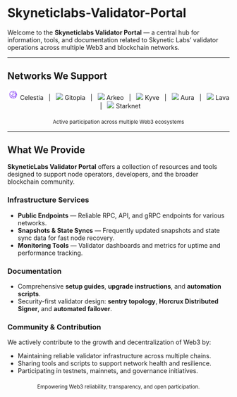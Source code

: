 # Skyneticlabs-Validator-Portal

Welcome to the **Skyneticlabs Validator Portal** — a central hub for information, tools, and documentation related to Skynetic Labs’ validator operations across multiple Web3 and blockchain networks.

---

## Networks We Support

<p align="center">
  <img src="https://raw.githubusercontent.com/Skyneticlabs/Logo/main/celestia-logo.png" width="24"> Celestia &nbsp; | &nbsp;
  <img src="https://raw.githubusercontent.com/Skyneticlabs/Logo/main/gitopia-logo.png" width="24"> Gitopia &nbsp; | &nbsp;
  <img src="https://raw.githubusercontent.com/Skyneticlabs/Logo/main/arkeo-logo.png" width="24"> Arkeo &nbsp; | &nbsp;
  <img src="https://raw.githubusercontent.com/Skyneticlabs/Logo/main/kyve.png" width="24"> Kyve &nbsp; | &nbsp;
  <img src="https://raw.githubusercontent.com/Skyneticlabs/Logo/main/aura.png" width="24"> Aura &nbsp; | &nbsp;
  <img src="https://raw.githubusercontent.com/Skyneticlabs/Logo/main/lava.png" width="24"> Lava &nbsp; | &nbsp;
  <img src="https://raw.githubusercontent.com/Skyneticlabs/Logo/main/starknet.png" width="24"> Starknet
</p>

<p align="center">
  <sub>Active participation across multiple Web3 ecosystems</sub>
</p>

---

##  What We Provide

**SkyneticLabs Validator Portal** offers a collection of resources and tools designed to support node operators, developers, and the broader blockchain community.

###  Infrastructure Services
- **Public Endpoints** — Reliable RPC, API, and gRPC endpoints for various networks.  
- **Snapshots & State Syncs** — Frequently updated snapshots and state sync data for fast node recovery.  
- **Monitoring Tools** — Validator dashboards and metrics for uptime and performance tracking.

###  Documentation
- Comprehensive **setup guides**, **upgrade instructions**, and **automation scripts**.  
- Security-first validator design: **sentry topology**, **Horcrux Distributed Signer**, and **automated failover**.  

###  Community & Contribution
We actively contribute to the growth and decentralization of Web3 by:
- Maintaining reliable validator infrastructure across multiple chains.  
- Sharing tools and scripts to support network health and resilience.  
- Participating in testnets, mainnets, and governance initiatives.

<p align="center">
  <sub>Empowering Web3 reliability, transparency, and open participation.</sub>
</p>
